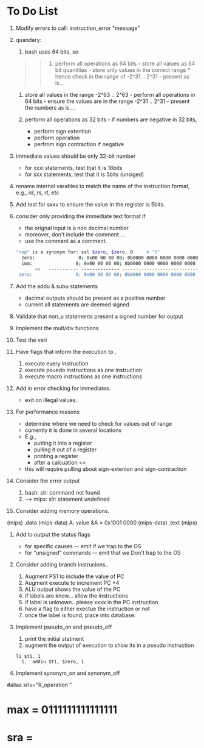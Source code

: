 # To Do List
 1. Modify errors to call:  instruction_error "message"
 1. quandary:
    1. bash uses 64 bits, so
    >>  1. perform all operations as 64 bits
         - store all values as 64 bit quanitiies
         - store only values in the correct range
           * hence check in the range of -2^31 .. 2^31
         - present as is...  

       1. store all values in the range -2^63 .. 2^63
         - perform all operations in 64 bits 
         - ensure the values are in the range -2^31 .. 2^31 
         - present the numbers as is....

       1. perform all operations as 32 bits
         - if numbers are negative in 32 bits,
           * perform sign extention
           * perform operation
           * perfrom sign contraction if negative


 1. immediate values should be only 32-bit number
    - for xxxi statements, test that it is 16bits
    - for sxx  statements, test that it is 5bits (unsiged)

 1. rename internal varables to match the name of the 
    instruction format, e.g., rd, rs, rt, etc

 1. Add test for sxxv to ensure the value in the register is 5bits.

 1. consider only providing the immediate text format if
    - the orignal input is a non decimal number
    - moreover, don't include the comment....
    - use the comment as a comment.
    
    ```bash
    "nop" is a synonym for: ssl $zero, $zero, 0     # "0"
      zero:                0; 0x00 00 00 00; 0b0000 0000 0000 0000 0000 0000 0000 0000;
      imm:                0; 0x00 00 00 00; 0b0000 0000 0000 0000 0000 0000 0000 0000; "0"
           <<   ----------- -------------- ------------------------------------------
     zero:                0; 0x00 00 00 00; 0b0000 0000 0000 0000 0000 0000 0000 0000;


    ```
 1. Add the addu & subu statements
    - decimal outputs should be present as a positive number
    - current all statements are deemed signed

 1. Validate that non_u statements present a signed number for output

 1. Implement the mult/div functions
 1. Test the vari

 1. Have flags that inform the execution to..
    1. execute every instruction
    1. execute psuedo instructions as one instruction
    1. execute macro instructions as one instructions

 1. Add in error checking for immediates.
    - exit on illegal values.

 1. For performance reasons
    - determine where we need to check for values out of range
    - currently it is done in several locations
    - E.g., 
      - putting it into a register
      - pulling it out of a register
      - printing a register
      - after a calcuation  <<
    - this will require pulling about sign-extenion and sign-contraction

 1. Consider the error output
    1. bash: slr: command not found
    1. --> mips: slr: statement undefined

 1. Consider adding memory operations.

 (mips) .data
 (mips-data)  A:  value
 &A = 0x1001 0000
 (mips-data) .text
 (mips) 

 1. Add to output the status flags
    - for specific causes -- emit if we trap to the OS
    - for "unsigned" commands -- emit that we Don't trap to the OS

 1. Consider adding branch instrucions..
    1. Augment PS1 to include the value of PC
    1. Augment execute to increment PC +4 
    1. ALU output shows the value of the PC
    1. if labels are know... allow the instructions
    1. if label is unknown.. please xxxx in the PC instruction
    1. have a flag to either exectue the instruction or not
    1. once the label is found, place into database:

 1. Implement pseudo_on and pseudo_off
    1. print the initial statment
    1. augment the output of execution to show its in a pseudo instruction

    ```
    li $t1, 1
      1.  addiu $t1, $zero, 1
    ```
1. Implement synonym_on and synonym_off





#alias srlv="R_operation "
   # max = 0111111111111111
   # sra =
